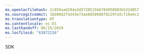 ```yaml
---
ms.openlocfilehash: 2c059aad294a3d5728515b6784958983b532d857
ms.sourcegitcommit: 1bb00d2f4343e73ae8d58668f02297a3cf10a4c1
ms.translationtype: HT
ms.contentlocale: es-ES
ms.lasthandoff: 06/15/2019
ms.locfileid: "63872216"
---
```

SDK